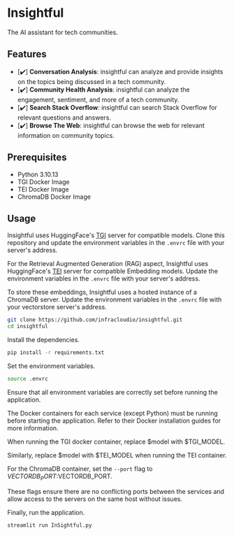 # Insightful

The AI assistant for tech communities.

## Features

- [✔️] **Conversation Analysis**: insightful can analyze and provide insights on the topics being discussed in a tech community.
- [✔️] **Community Health Analysis**: insightful can analyze the engagement, sentiment, and more of a tech community.
- [✔️] **Search Stack Overflow**: insightful can search Stack Overflow for relevant questions and answers.
- [✔️] **Browse The Web**: insightful can browse the web for relevant information on community topics.

## Prerequisites

- Python 3.10.13
- TGI Docker Image
- TEI Docker Image
- ChromaDB Docker Image

## Usage

Insightful uses HuggingFace's [TGI](https://huggingface.co/docs/text-generation-inference/index) server for compatible models. Clone this repository and update the environment variables in the `.envrc` file with your server's address.

For the Retrieval Augmented Generation (RAG) aspect, Insightful uses HuggingFace's [TEI](https://huggingface.co/docs/text-embeddings-inference/en/index) server for compatible Embedding models. Update the environment variables in the `.envrc` file with your server's address.

To store these embeddings, Insightful uses a hosted instance of a ChromaDB server. Update the environment variables in the `.envrc` file with your vectorstore server's address.

```bash
git clone https://github.com/infracloudio/insightful.git
cd insightful
```

Install the dependencies.

```bash
pip install -r requirements.txt
```

Set the environment variables.

```bash
source .envrc
```

Ensure that all environment variables are correctly set before running the application.

The Docker containers for each service (except Python) must be running before starting the application. Refer to their Docker installation guides for more information.

When running the TGI docker container, replace $model with $TGI_MODEL.

Similarly, replace $model with $TEI_MODEL when running the TEI container.

For the ChromaDB container, set the `--port` flag to $VECTORDB_PORT:$VECTORDB_PORT.

These flags ensure there are no conflicting ports between the services and allow access to the servers on the same host without issues.

Finally, run the application.

```bash
streamlit run InSightful.py
```